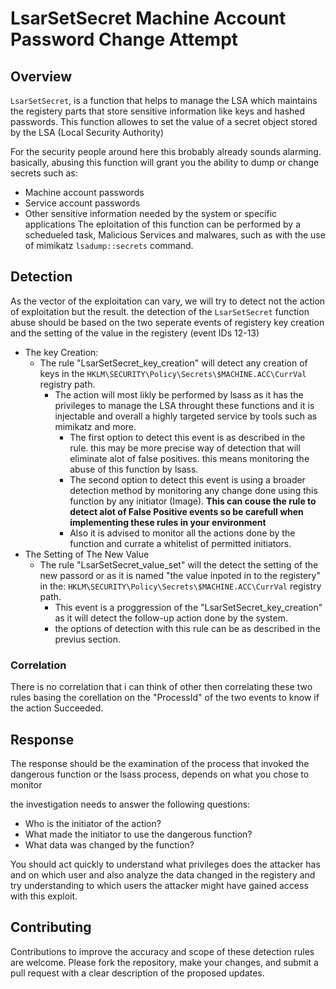 # LsarSetSecret Machine Account Password Change Attempt

## Overview

`LsarSetSecret`, is a function that helps to manage the LSA which maintains the registery parts that store sensitive information like keys and hashed passwords.
This function allowes to set the value of a secret object stored by the LSA (Local Security Authority)

For the security people around here this brobably already sounds alarming. basically, abusing this function will grant you the ability to dump or change secrets such as:
- Machine account passwords
- Service account passwords
- Other sensitive information needed by the system or specific applications
The eploitation of this function can be performed by a schedueled task, Malicious Services and malwares, such as with the use of mimikatz `lsadump::secrets` command.

## Detection

As the vector of the exploitation can vary, we will try to detect not the action of exploitation but the result. the detection of the `LsarSetSecret` function abuse should be based on the two seperate events of registery key creation and the setting of the value in the registery (event IDs 12-13)
* The key Creation:
  - The rule "LsarSetSecret_key_creation" will detect any creation of keys in the 
    `HKLM\SECURITY\Policy\Secrets\$MACHINE.ACC\CurrVal` registry path.
    - The action will most likly be performed by lsass as it has the privileges to manage the LSA throught these functions and it is injectable and overall a highly targeted service by tools such as mimikatz and more.
      - The first option to detect this event is as described in the rule. this may be more precise way of detection that will eliminate alot of false positives. this means monitoring the abuse of this function by lsass.
      - The second option to detect this event is using a broader detection method by monitoring any change done using this function by any initiator (Image). **This can couse the rule to detect alot of False Positive events so be carefull when implementing these rules in your environment**
      - Also it is advised to monitor all the actions done by the function and currate a whitelist of permitted initiators.
* The Setting of The New Value
  - The rule "LsarSetSecret_value_set" will the detect the setting of the new passord or as it is named "the value inpoted in to the registery" in the:
    `HKLM\SECURITY\Policy\Secrets\$MACHINE.ACC\CurrVal` registry path.
    - This event is a proggression of the "LsarSetSecret_key_creation" as it will detect the follow-up action done by the system.
    - the options of detection with this rule can be as described in the previus section.


### Correlation

There is no correlation that i can think of other then correlating these two rules basing the corellation on the "ProcessId" of the two events to know if the action Succeeded.

## Response

The response should be the examination of the process that invoked the dangerous function or the lsass process, depends on what you chose to monitor

the investigation needs to answer the following questions:
* Who is the initiator of the action?
* What made the initiator to use the dangerous function?
* What data was changed by the function?

You should act quickly to understand what privileges does the attacker has and on which user and also analyze the data changed in the registery and try understanding to which users the attacker might have gained access with this exploit.

## Contributing

Contributions to improve the accuracy and scope of these detection rules are welcome. Please fork the repository, make your changes, and submit a pull request with a clear description of the proposed updates.

